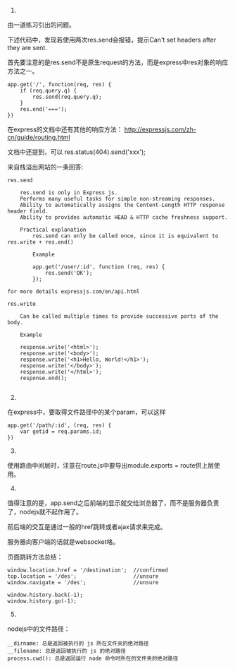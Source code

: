 1. 

由一道练习引出的问题。

下述代码中，发现若使用两次res.send会报错，提示Can't set headers after they are sent.

首先要注意的是res.send不是原生request的方法，而是express中res对象的响应方法之一。
````
app.get('/', function(req, res) {
    if (req.query.q) {
        res.send(req.query.q);
    }
    res.end('===');
})
````
在express的文档中还有其他的响应方法：
http://expressjs.com/zh-cn/guide/routing.html

文档中还提到，可以 res.status(404).send('xxx');

来自栈溢出网站的一条回答:
````
res.send

    res.send is only in Express js.
    Performs many useful tasks for simple non-streaming responses.
    Ability to automatically assigns the Content-Length HTTP response header field.
    Ability to provides automatic HEAD & HTTP cache freshness support.

    Practical explanation
        res.send can only be called once, since it is equivalent to res.write + res.end()

        Example

        app.get('/user/:id', function (req, res) {
            res.send('OK');
        });

for more details expressjs.com/en/api.html

res.write

    Can be called multiple times to provide successive parts of the body.

    Example

    response.write('<html>');
    response.write('<body>');
    response.write('<h1>Hello, World!</h1>');
    response.write('</body>');
    response.write('</html>');
    response.end();


````

2. 
在express中，要取得文件路径中的某个param，可以这样
````
app.get('/path/:id', (req, res) {
    var getid = req.params.id;
})
````

3. 
使用路由中间层时，注意在route.js中要导出module.exports = route供上层使用。

4.
值得注意的是，app.send之后前端的显示就交给浏览器了，而不是服务器负责了，nodejs就不起作用了。

前后端的交互是通过一般的href跳转或者ajax请求来完成。

服务器向客户端的话就是websocket咯。


页面跳转方法总结：
````
window.location.href = '/destination';  //confirmed
top.location = '/des';                  //unsure
window.navigate = '/des';               //unsure

window.history.back(-1);
window.history.go(-1);
````
5.
nodejs中的文件路径：
````
__dirname: 总是返回被执行的 js 所在文件夹的绝对路径
__filename: 总是返回被执行的 js 的绝对路径
process.cwd(): 总是返回运行 node 命令时所在的文件夹的绝对路径
````



